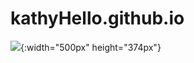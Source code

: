 # kathyHello.github.io
![](http://chuantu.biz/t6/319/1527229755x-1404781192.gif){:width="500px" height="374px"}
